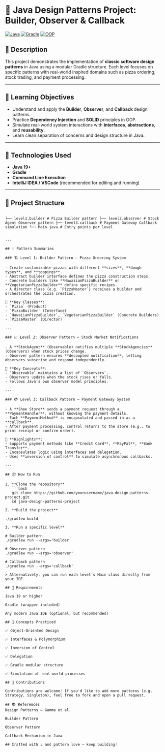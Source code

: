 # 🍕 Java Design Patterns Project: Builder, Observer & Callback

[![Java](https://img.shields.io/badge/Java-ED8B00?style=for-the-badge&logo=java&logoColor=white)](https://www.oracle.com/java/)
[![Gradle](https://img.shields.io/badge/Gradle-02303A?style=for-the-badge&logo=gradle&logoColor=white)](https://gradle.org/)
[![OOP](https://img.shields.io/badge/Object--Oriented%20Design-SOLID-blueviolet?style=for-the-badge)](https://en.wikipedia.org/wiki/SOLID)

## 📄 Description

This project demonstrates the implementation of **classic software design patterns** in Java using a modular Gradle structure. Each level focuses on specific patterns with real-world inspired domains such as pizza ordering, stock trading, and payment processing.

---

## 🎯 Learning Objectives

- Understand and apply the **Builder**, **Observer**, and **Callback** design patterns.
- Practice **Dependency Injection** and **SOLID** principles in OOP.
- Simulate real-world system interactions with **interfaces**, **abstractions**, and **reusability**.
- Learn clean separation of concerns and design structure in Java.

---

## 🧱 Technologies Used

- **Java 19+**
- **Gradle**
- **Command Line Execution**
- **IntelliJ IDEA / VSCode** (recommended for editing and running)

---

## 🧪 Project Structure
```

├── level1.builder # Pizza Builder pattern ├── level2.observer # Stock Agent Observer pattern ├── level3.callback # Payment Gateway Callback simulation └── Main.java # Entry points per level


---

## 💡 Pattern Summaries

### 🏗️ Level 1: Builder Pattern – Pizza Ordering System

- Create customizable pizzas with different **sizes**, **dough types**, and **toppings**.
- Abstract builder interface defines the pizza construction steps.
- Concrete builders like **HawaiianPizzaBuilder** or **VegetarianPizzaBuilder** define specific recipes.
- A director class (e.g. `PizzaMaster`) receives a builder and orchestrates the pizza creation.

🔧 **Key Classes**:
- `Pizza` (Product)
- `PizzaBuilder` (Interface)
- `HawaiianPizzaBuilder`, `VegetarianPizzaBuilder` (Concrete Builders)
- `PizzaMaster` (Director)

---

### 📈 Level 2: Observer Pattern – Stock Market Notifications

- A **StockAgent** (Observable) notifies multiple **StockAgencies** (Observers) when stock prices change.
- Observer pattern ensures **decoupled notification**, letting observers subscribe and respond independently.

🔧 **Key Concepts**:
- `Observable` maintains a list of `Observers`.
- Observers update when the stock rises or falls.
- Follows Java’s own observer model principles.

---

### 💳 Level 3: Callback Pattern – Payment Gateway System

- A **Shoe Store** sends a payment request through a **PaymentHandler**, without knowing the payment details.
- Each **PaymentMethod** is encapsulated and passed in as a **callback**.
- After payment processing, control returns to the store (e.g., to print receipt or confirm order).

🔧 **Highlights**:
- Supports payment methods like **Credit Card**, **PayPal**, **Bank Transfer**.
- Encapsulates logic using interfaces and delegation.
- Uses **inversion of control** to simulate asynchronous callbacks.

---

## 📦 How to Run

1. **Clone the repository**
   ```bash
   git clone https://github.com/yourusername/java-design-patterns-project.git
   cd java-design-patterns-project

2. **Build the project**

./gradlew build

3. **Run a specific level**

# Builder pattern
./gradlew run --args='builder'

# Observer pattern
./gradlew run --args='observer'

# Callback pattern
./gradlew run --args='callback'

> Alternatively, you can run each level's Main class directly from your IDE.

## 📌 Requirements

Java 19 or higher

Gradle (wrapper included)

Any modern Java IDE (optional, but recommended)

## 🧠 Concepts Practiced

✅ Object-Oriented Design

✅ Interfaces & Polymorphism

✅ Inversion of Control

✅ Delegation

✅ Gradle modular structure

✅ Simulation of real-world processes

## 🤝 Contributions

Contributions are welcome! If you'd like to add more patterns (e.g. Strategy, Singleton), feel free to fork and open a pull request.

## 📚 References
Design Patterns – Gamma et al.

Builder Pattern

Observer Pattern

Callback Mechanism in Java

## Crafted with ☕ and pattern love — keep building!

